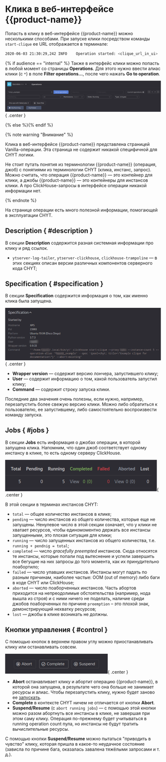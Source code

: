 # Клика в веб-интерфейсе {{product-name}}

Попасть в клику в веб-интерфейсе {{product-name}} можно несколькими способами. При запуске клики посредством команды `start-clique` ее URL отображается в терминале:

```bash
2020-06-03 21:30:29,242 INFO    Operation started: <clique_url_in_ui>
```
{% if audience == "internal" %}
Также в интерфейс клики можно попасть в любой момент со страницы **Operations**. Для этого нужно ввести алиас клики (с `*`) в поле **Filter operations...**, после чего нажать **Go to operation**.

![](../../../../../../images/chyt_go_to_operation.png){ .center }

{% else %}{% endif %}

{% note warning "Внимание" %}

Клика в веб-интерфейсе {{product-name}} представлена страницей Vanilla-операции. Эта страница не содержит никакой специфичной для CHYT логики.

Не стоит путать понятия из терминологии {{product-name}} (операция, джоб) с понятиями из терминологии CHYT (клика, инстанс, запрос). Можно считать, что операция {{product-name}} — это контейнер для клики, а джобы {{product-name}} — это контейнеры для инстансов клики. А про ClickHouse-запросы в интерфейсе операции никакой информации нет.

{% endnote %}

На странице операции есть много полезной информации, помогающей в эксплуатации CHYT.

## Description { #description }

В секции **Description** содержится разная системная информации про клику и ряд ссылок.

- `ytserver-log-tailer`, `ytserver-clickhouse`, `clickhouse-trampoline` &mdash; в этих секциях описан версии различных компонентов серверного кода CHYT;

## Specification { #specification }

В секции **Specification** содержится информация о том, как именно клика была запущена.

![](../../../../../../images/chyt_operation_specification.png){ .center }

- **Wrapper version** — содержит версию лончера, запустившего клику;
- **User** — содержит информацию о том, какой пользователь запустил клику;
- **Command** — содержит строку запуска клики.

Последние два значения очень полезны, если нужно, например, перезапустить более свежую версию клики. Можно либо обратиться к пользователю, ее запустившему, либо самостоятельно воспроизвести команду запуска.

## Jobs { #jobs }

В секции **Jobs** есть информация о джобах операции, в которой запущена клика. Напомним, что один джоб соответствует одному инстансу в клике, то есть одному серверу ClickHouse.

![](../../../../../../images/chyt_operation_jobs.png){ .center }

В этой секции в терминах инстансов CHYT:

- `total` — общее количество инстансов в клике;
- `pending` — число инстансов из общего количества, которые еще не запущены. Ненулевое число в этой секции означает, что у клики не хватает ресурсов, чтобы единомоментно держать все инстансы запущенными, это плохая ситуация для клики;
- `running` — число запущенных инстансов из общего количества, т.е. `running + pendnig = total`;
- `completed` — число *gracefully preempted* инстансов. Сюда относятся те инстансы, которые попали под вытеснение и успели завершить все бегущие на них запросы до того момента, как их принудительно поабортило;
- `failed` — число упавших инстансов. Инстансы могут падать по разным причинам, наиболее частые: OOM (out of memory) либо баги в коде CHYT или ClickHouse;
- `aborted` — число поаборченных инстансов. Часть абортов приходится на непреодолимые обстоятельства (например, нода вышла из строя) и с ними ничего не поделать, наличие среди джобов поаборченных по причине `preemption` – это плохой знак, демонстрирующий нехватку ресурсов;
- `lost` — джобы в клике возникать не должны.

## Кнопки управления { #control }

С помощью кнопок в верхнем правом углу можно приостанавливать клику или останавливать совсем.

![](../../../../../../images/chyt_operation_control_buttons.png){ .center }

- **Abort** останавливает клику и абортит операцию {{product-name}}, в которой она запущена, в результате чего она больше не занимает ресурсы и алиас. Чтобы перезапустить клику, нужно будет заново ее [запускать](../../../../../user-guide/data-processing/chyt/cliques/start.md).
- **Complete** в контексте CHYT ничем не отличается от кнопки **Abort**.
- **Suspend/Resume** (c `abort running jobs`) &mdash; с помощью этой кнопки можно разом абортнуть все инстансы в клике, не завершая при этом саму клику. Операция по-прежнему будет учитываться в running operation count пула, но инстансы не будут тратить вычислительные ресурсы.

С помощью кнопки **Suspend/Resume** можно пытаться "приводить в чувство" клику, которая пришла в какое-то неудачное состояние (зависла по причине бага, оказалась завалена тяжёлыми запросами и т. д.).
